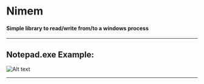 # Nimem
#### Simple library to read/write from/to a windows process


----
## Notepad.exe Example:
![Alt text](https://s7.gifyu.com/images/tkwnvblAXx.gif)

----
